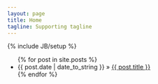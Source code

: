 ```yaml
---
layout: page
title: Home
tagline: Supporting tagline
---
```

{% include JB/setup %}

<ul class="posts">
  {% for post in site.posts %}
    <li><span>{{ post.date | date_to_string }}</span> &raquo; <a href="{{ BASE_PATH }}{{ post.url }}">{{ post.title }}</a></li>
  {% endfor %}
</ul>

<script async src="//pagead2.googlesyndication.com/pagead/js/adsbygoogle.js"></script>
<!-- firstAd -->
<ins class="adsbygoogle"
style="display:inline-block;width:728px;height:90px"
data-ad-client="ca-pub-8861402872649430"
data-ad-slot="2698076503"></ins>
<script>
(adsbygoogle = window.adsbygoogle || []).push({});
</script>
